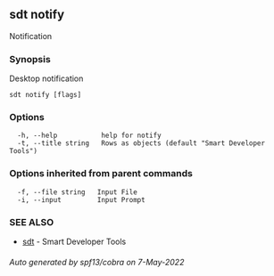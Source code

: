 ## sdt notify

Notification

### Synopsis

Desktop notification

```
sdt notify [flags]
```

### Options

```
  -h, --help           help for notify
  -t, --title string   Rows as objects (default "Smart Developer Tools")
```

### Options inherited from parent commands

```
  -f, --file string   Input File
  -i, --input         Input Prompt
```

### SEE ALSO

* [sdt](sdt.md)	 - Smart Developer Tools

###### Auto generated by spf13/cobra on 7-May-2022
